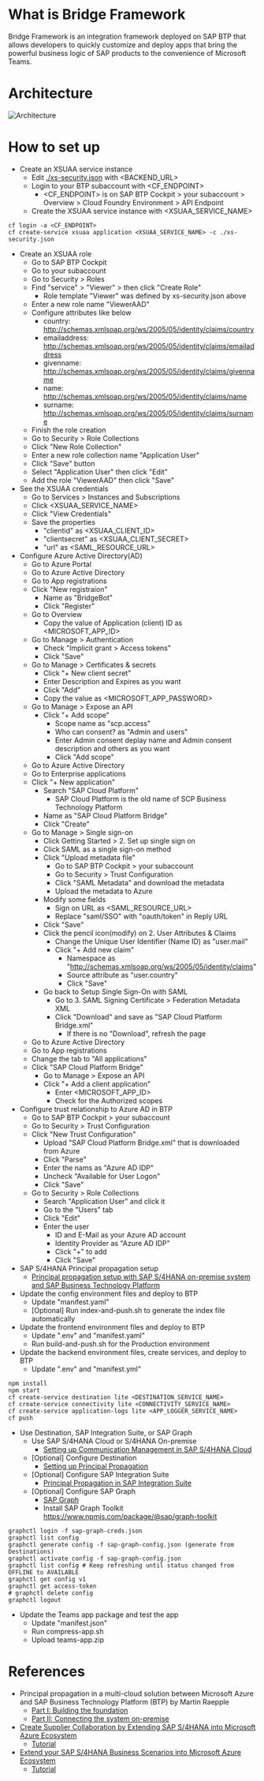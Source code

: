 # What is Bridge Framework
Bridge Framework is an integration framework deployed on SAP BTP that allows developers to quickly customize and deploy apps that bring the powerful business logic of SAP products to the convenience of Microsoft Teams.

# Architecture
![Architecture](solution-architecture.png)

# How to set up
- Create an XSUAA service instance
  - Edit [./xs-security.json](../xs-security.json) with <BACKEND_URL>
  - Login to your BTP subaccount with <CF_ENDPOINT>
    - <CF_ENDPOINT> is on SAP BTP Cockpit > your subaccount > Overview > Cloud Foundry Environment > API Endpoint
  - Create the XSUAA service instance with <XSUAA_SERVICE_NAME>
```shell
cf login -a <CF_ENDPOINT>
cf create-service xsuaa application <XSUAA_SERVICE_NAME> -c ./xs-security.json
```
- Create an XSUAA role
  - Go to SAP BTP Cockpit
  - Go to your subaccount
  - Go to Security > Roles
  - Find "service" > "Viewer" > then click "Create Role"
    - Role template "Viewer" was defined by xs-security.json above
  - Enter a new role name "ViewerAAD"
  - Configure attributes like below
    - country: http://schemas.xmlsoap.org/ws/2005/05/identity/claims/country
    - emailaddress: http://schemas.xmlsoap.org/ws/2005/05/identity/claims/emailaddress
    - givenname: http://schemas.xmlsoap.org/ws/2005/05/identity/claims/givenname
    - name: http://schemas.xmlsoap.org/ws/2005/05/identity/claims/name
    - surname: http://schemas.xmlsoap.org/ws/2005/05/identity/claims/surname
  - Finish the role creation
  - Go to Security > Role Collections
  - Click "New Role Collection"
  - Enter a new role collection name "Application User"
  - Click "Save" button
  - Select "Application User" then click "Edit"
  - Add the role "ViewerAAD" then click "Save"
- See the XSUAA credentials
  - Go to Services > Instances and Subscriptions
  - Click <XSUAA_SERVICE_NAME>
  - Click "View Credentials"
  - Save the properties
    - "clientid" as <XSUAA_CLIENT_ID>
    - "clientsecret" as <XSUAA_CLIENT_SECRET>
    - "url" as <SAML_RESOURCE_URL>
- Configure Azure Active Directory(AD)
  - Go to Azure Portal
  - Go to Azure Active Directory
  - Go to App registrations
  - Click "New registraion"
    - Name as "BridgeBot"
    - Click "Register"
  - Go to Overview
    - Copy the value of Application (client) ID as <MICROSOFT_APP_ID>
  - Go to Manage > Authentication
    - Check "Implicit grant > Access tokens"
    - Click "Save"
  - Go to Manage > Certificates & secrets
    - Click "+ New client secret"
    - Enter Description and Expires as you want
    - Click "Add"
    - Copy the value as <MICROSOFT_APP_PASSWORD>
  - Go to Manage > Expose an API
    - Click "+ Add scope"
      - Scope name as "scp.access"
      - Who can consent? as "Admin and users"
      - Enter Admin consent deplay name and Admin consent description and others as you want
      - Click "Add scope"
  - Go to Azure Active Directory
  - Go to Enterprise applications
  - Click "+ New application"
    - Search "SAP Cloud Platform"
      - SAP Cloud Platform is the old name of SCP Business Technology Platform
    - Name as "SAP Cloud Platform Bridge"
    - Click "Create"
  - Go to Manage > Single sign-on
    - Click Getting Started > 2. Set up single sign on
    - Click SAML as a single sign-on method
    - Click "Upload metadata file"
      - Go to SAP BTP Cockpit > your subaccount
      - Go to Security > Trust Configuration
      - Click "SAML Metadata" and download the metadata
      - Upload the metadata to Azure
    - Modify some fields
      - Sign on URL as <SAML_RESOURCE_URL>
      - Replace "saml/SSO" with "oauth/token" in Reply URL
    - Click "Save"
    - Click the pencil icon(modify) on 2. User Attributes & Claims
      - Change the Unique User Identifier (Name ID) as "user.mail"
      - Click "+ Add new claim"
        - Namespace as "http://schemas.xmlsoap.org/ws/2005/05/identity/claims"
        - Source attribute as "user.country"
        - Click "Save"
    - Go back to Setup Single Sign-On with SAML
      - Go to 3. SAML Signing Certificate > Federation Metadata XML
      - Click "Download" and save as "SAP Cloud Platform Bridge.xml"
        - If there is no "Download", refresh the page
  - Go to Azure Active Directory
  - Go to App registrations
  - Change the tab to "All applications"
  - Click "SAP Cloud Platform Bridge"
    - Go to Manage > Expose an API
    - Click "+ Add a client application"
      - Enter <MICROSOFT_APP_ID>
      - Check for the Authorized scopes
- Configure trust relationship to Azure AD in BTP
  - Go to SAP BTP Cockpit > your subaccount
  - Go to Security > Trust Configuration
  - Click "New Trust Configuration"
    - Upload "SAP Cloud Platform Bridge.xml" that is downloaded from Azure
    - Click "Parse"
    - Enter the nams as "Azure AD IDP"
    - Uncheck "Available for User Logon"
    - Click "Save"
  - Go to Security > Role Collections
    - Search "Application User" and click it
    - Go to the "Users" tab
    - Click "Edit"
    - Enter the user
      - ID and E-Mail as your Azure AD account
      - Identity Provider as "Azure AD IDP"
      - Click "+" to add
      - Click "Save"
- SAP S/4HANA Principal propagation setup
  - [Principal propagation setup with SAP S/4HANA on-premise system and SAP Business Technology Platform](https://blogs.sap.com/2020/12/23/principal-propagation-setup-with-sap-s-4hana-on-premise-system-and-sap-cloud-platform/)
- Update the config environment files and deploy to BTP
  - Update "manifest.yaml"
  - [Optional] Run index-and-push.sh to generate the index file automatically
- Update the frontend environment files and deploy to BTP
  - Update ".env" and "manifest.yaml"
  - Run build-and-push.sh for the Production environment
- Update the backend environment files, create services, and deploy to BTP
  - Update ".env" and "manifest.yml"
```shell
npm install
npm start
cf create-service destination lite <DESTINATION_SERVICE_NAME>
cf create-service connectivity lite <CONNECTIVITY_SERVICE_NAME>
cf create-service application-logs lite <APP_LOGGER_SERVICE_NAME>
cf push
```
- Use Destination, SAP Integration Suite, or SAP Graph
  - Use SAP S/4HANA Cloud or S/4HANA On-premise
    - [Setting up Communication Management in SAP S/4HANA Cloud](https://blogs.sap.com/2017/11/09/setting-up-communication-management-in-sap-s4hana-cloud/)
  - [Optional] Configure Destination
    - [Setting up Principal Propagation](https://blogs.sap.com/2021/09/06/setting-up-principal-propagation/)
  - [Optional] Configure SAP Integration Suite
    - [Principal Propagation in SAP Integration Suite](https://blogs.sap.com/2022/04/20/principal-propagation-in-sap-integration-suite/)
  - [Optional] Configure SAP Graph
    - [SAP Graph](https://navigator.graph.sap/)
    - Install SAP Graph Toolkit https://www.npmjs.com/package/@sap/graph-toolkit
```shell
graphctl login -f sap-graph-creds.json
graphctl list config
graphctl generate config -f sap-graph-config.json (generate from Destinations)
graphctl activate config -f sap-graph-config.json
graphctl list config # Keep refreshing until status changed from OFFLINE to AVAILABLE
graphctl get config v1
graphctl get access-token
# graphctl delete config
graphctl logout
```
- Update the Teams app package and test the app
  - Update "manifest.json"
  - Run compress-app.sh
  - Upload teams-app.zip

# References
- Principal propagation in a multi-cloud solution between Microsoft Azure and SAP Business Technology Platform (BTP) by Martin Raepple
  - [Part I: Building the foundation](https://blogs.sap.com/2020/07/17/principal-propagation-in-a-multi-cloud-solution-between-microsoft-azure-and-sap-cloud-platform-scp/)
  - [Part II: Connecting the system on-premise](https://blogs.sap.com/2020/10/01/principal-propagation-in-a-multi-cloud-solution-between-microsoft-azure-and-sap-cloud-platform-scp-part-ii/)
- [Create Supplier Collaboration by Extending SAP S/4HANA into Microsoft Azure Ecosystem](https://github.com/SAP-samples/btp-msteams-s4-suppliercollab)
  - [Tutorial](https://github.com/SAP-samples/btp-msteams-s4-suppliercollab/tree/main/tutorial)
- [Extend your SAP S/4HANA Business Scenarios into Microsoft Azure Ecosystem](https://github.com/SAP-samples/btp-msteams-extend-workflow)
  - [Tutorial](https://github.com/SAP-samples/btp-msteams-extend-workflow/tree/main/tutorial)